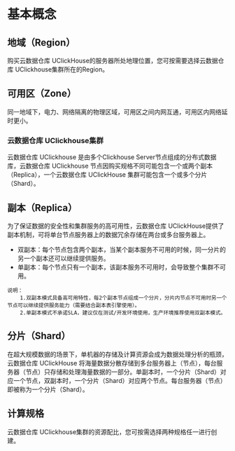 # 基本概念

## 地域（Region）

购买云数据仓库 UClickHouse的服务器所处地理位置，您可按需要选择云数据仓库 UClickhouse集群所在的Region。

## 可用区（Zone）

同一地域下，电力、网络隔离的物理区域，可用区之间内网互通，可用区内网络延时更小。

### 云数据仓库 UClickhouse集群

云数据仓库 UClickhouse 是由多个Clickhouse Server节点组成的分布式数据库，云数据仓库 UClickhouse 节点因购买规格不同可能包含一个或两个副本（Replica），一个云数据仓库 UClickHouse 集群可能包含一个或多个分片（Shard）。

## 副本（Replica）

为了保证数据的安全性和集群服务的高可用性，云数据仓库 UClickHouse提供了副本机制，可将单台节点服务器上的数据冗余存储在两台或多台服务器上。

- 双副本：每个节点包含两个副本，当某个副本服务不可用的时候，同一分片的另一个副本还可以继续提供服务。
- 单副本：每个节点只有一个副本，该副本服务不可用时，会导致整个集群不可用。

```
说明：
	1.双副本模式具备高可用特性，每2个副本节点组成一个分片，分片内节点不可用时另一个节点可以继续提供服务能力（需要结合副本表引擎使用）。
	2.单副本模式不承诺SLA，建议仅在测试/开发环境使用，生产环境推荐使用双副本模式。
```

## 分片（Shard）

在超大规模数据的场景下，单机器的存储及计算资源会成为数据处理分析的瓶颈，云数据仓库 UClickHouse 将海量数据分散存储到多台服务器上（节点），每台服务器（节点）只存储和处理海量数据的一部分。单副本时，一个分片（Shard）对应一个节点，双副本时，一个分片（Shard）对应两个节点。每台服务器（节点）即被称为一个分片（Shard）。

## 计算规格

云数据仓库 UClickhouse集群的资源配比，您可按需选择两种规格任一进行创建。